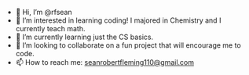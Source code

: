 - 👋 Hi, I’m @rfsean
- 👀 I’m interested in learning coding! I majored in Chemistry and I currently teach math. 
- 🌱 I’m currently learning just the CS basics.
- 💞️ I’m looking to collaborate on a fun project that will encourage me to code.
- 📫 How to reach me: seanrobertfleming110@gmail.com

<!---
rfsean/rfsean is a ✨ special ✨ repository because its `README.md` (this file) appears on your GitHub profile.
You can click the Preview link to take a look at your changes.
--->
